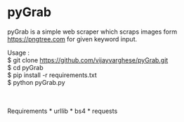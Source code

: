 # pyGrab
pyGrab is a simple web scraper which scraps images form https://pngtree.com for given keyword input. 

Usage : <br>
$ git clone https://github.com/vijayvarghese/pyGrab.git <br>
$ cd pyGrab<br>
$ pip install -r requirements.txt<br>
$ python pyGrab.py<br>
<br>


<br>
Requirements
 * urllib
 * bs4
 * requests
